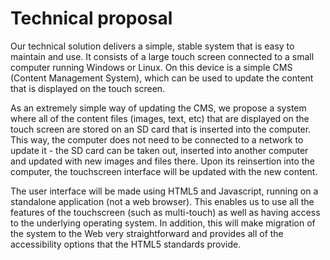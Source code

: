 # Technical proposal

Our technical solution delivers a simple, stable system that is easy to maintain and use. It consists of a large touch screen connected to a small computer running Windows or Linux. On this device is a simple CMS (Content Management System), which can be used to update the content that is displayed on the touch screen.

As an extremely simple way of updating the CMS, we propose a system where all of the content files (images, text, etc) that are displayed on the touch screen are stored on an SD card that is inserted into the computer. This way, the computer does not need to be connected to a network to update it - the SD card can be taken out, inserted into another computer and updated with new images and files there. Upon its reinsertion into the computer, the touchscreen interface will be updated with the new content.

The user interface will be made using HTML5 and Javascript, running on a standalone application (not a web browser). This enables us to use all the features of the touchscreen (such as multi-touch) as well as having access to the underlying operating system. In addition, this will make migration of the system to the Web very straightforward and provides all of the accessibility options that the HTML5 standards provide.
